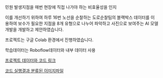 민원 발생지점을 매번 현장에 직접 나가야 하는 비효율성을 인지

이를 개선하기 위하여 하루 16번 노선을 순찰하는 도로순찰팀의 블랙박스 데이터를 이용하여 보수가 필요한 지점을 8개 유형으로 나누어 파악하고 사진으로 보여주는 AI 모델 개발을 개발하고 제안하였습니다.

프로젝트는 구글 Colab 환경에서 진행하였습니다.

학습데이터는 Roboflow데이터와 내부 데이터 사용

[프로젝트 데이터와 코드 링크](https://drive.google.com/drive/folders/1MEAeHKUI8zEQ0AqYiycUtnl876u18lxB?usp=sharing)

[코드 실행결과 분류된 이미지파일](https://drive.google.com/drive/folders/10_OBSunDHKLZdOVU2cu93vlQsJ-yGs1E?usp=sharing)
